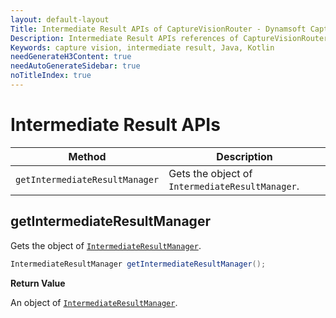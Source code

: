 ```yaml
---
layout: default-layout
Title: Intermediate Result APIs of CaptureVisionRouter - Dynamsoft Capture Vision Router Module Android Edition API Reference
Description: Intermediate Result APIs references of CaptureVisionRouter.
Keywords: capture vision, intermediate result, Java, Kotlin
needGenerateH3Content: true
needAutoGenerateSidebar: true
noTitleIndex: true
---
```


# Intermediate Result APIs

| Method | Description |
| ------ | ----------- |
| `getIntermediateResultManager` | Gets the object of `IntermediateResultManager`. |

## getIntermediateResultManager

Gets the object of [`IntermediateResultManager`](../core/intermediate-results/intermediate-result-manager.md).

```java
IntermediateResultManager getIntermediateResultManager();
```

**Return Value**

An object of [`IntermediateResultManager`](../core/intermediate-results/intermediate-result-manager.md).
